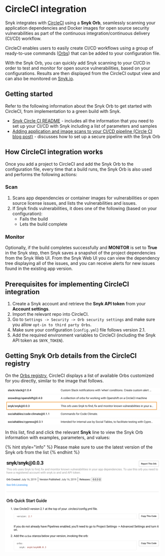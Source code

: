 # CircleCI integration

Snyk integrates with [CircleCI](https://circleci.com) using a **Snyk Orb**, seamlessly scanning your application dependencies and Docker images for open source security vulnerabilities as part of the continuous integration/continuous delivery (CI/CD) workflow.

CircleCI enables users to easily create CI/CD workflows using a group of ready-to-use commands ([Orbs](https://circleci.com/orbs/)) that can be added to your configuration file.

With the Snyk Orb, you can quickly add Snyk scanning to your CI/CD in order to test and monitor for open source vulnerabilities, based on your configurations. Results are then displayed from the CircleCI output view and can also be monitored on [Snyk.io](http://app.snyk.io).

## Getting started

Refer to the following information about the Snyk Orb to get started with CircleCI, from implementation to a green build with Snyk.

* [Snyk Circle CI README](https://circleci.com/orbs/registry/orb/snyk/snyk) - includes all the information that you need to set up your CI/CD with Snyk including a list of parameters and samples
* [Adding application and image scans to your CI/CD pipeline (Circle CI blog post)](https://circleci.com/blog/adding-application-and-image-scanning-to-your-cicd-pipeline/) - discusses how to set up a secure pipeline with the Snyk Orb

## How CircleCI integration works

Once you add a project to CircleCI and add the Snyk Orb to the configuration file, every time that a build runs, the Snyk Orb is also used and performs the following actions:

### Scan

1. Scans app dependencies or container images for vulnerabilities or open source license issues, and lists the vulnerabilities and issues.
2. If Snyk finds vulnerabilities, it does one of the following (based on your configuration):
   * Fails the build
   * Lets the build complete

### **Monitor**

Optionally, if the build completes successfully and **MONITOR** is set to **True** in the Snyk step, then Snyk saves a snapshot of the project dependencies from the Snyk Web UI. From the Snyk Web UI you can view the dependency tree displaying all of the issues, and you can receive alerts for new issues found in the existing app version.

## **Prerequisites for implementing CircleCI integration**

1. Create a Snyk account and retrieve the **Snyk API token** from your **Account settings**.
2. Import the relevant repo into CircleCI.
3. Go to `Settings -> Security -> Orb security settings` and make sure you allow `opt-in to third party Orbs`.
4. Make sure your configuration (`config.yml`) file follows version 2.1.
5. Add the required environment variables to CircleCI (including the Snyk API token as `SNYK_TOKEN`).

## Getting Snyk Orb details from the CircleCI registry

On the [Orbs registry](https://circleci.com/orbs/registry/), CircleCI displays a list of available Orbs customized for you directly, similar to the image that follows.

![Snyk Orb for CircleCI](../../.gitbook/assets/uuid-10d3ba7f-799b-45a9-5c8e-b2abe9aab955-en.png)

In this list, find and click the relevant **Snyk** line to view the Snyk Orb information with examples, parameters, and values:

{% hint style="info" %}
Please make sure to use the latest version of the Snyk orb from the list
{% endhint %}

![Snyk Orb information](../../.gitbook/assets/uuid-ce212e67-b7ac-3cf7-4772-c84f6897aed9-en.png)
